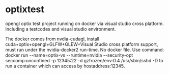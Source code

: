 # optixtest
opengl optix test project running on docker via visual studio cross platform.
Including a testcodes and visual studio environment.

The docker comes from nvdia-cudagl, install cuda+optix+opengl+GLFW+GLEW+Visual Studio cross platform support, must run under the nvidia-docker2 run-time. No docker file. 
Use command: 
docker run --name=optix-vs --runtime=nvidia --security-opt seccomp:unconfined -p 12345:22 -d gzfrozen/env:0.4 /usr/sbin/sshd -D 
to run a container which can access by hostaddress:12345. 
